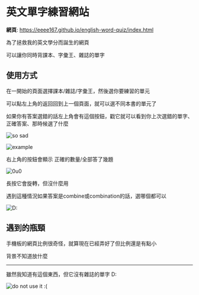 # 英文單字練習網站

**網頁**: https://eeee167.github.io/english-word-quiz/index.html

為了拯救我的英文學分而誕生的網頁

可以讓你同時背課本、字彙王、雜誌的單字


## 使用方式


在一開始的頁面選擇課本/雜誌/字彙王，然後選你要練習的單元

可以點左上角的返回回到上一個頁面，就可以選不同本書的單元了

如果你有答案選錯的話左上角會有這個按鈕，戳它就可以看到你上次選錯的單字、正確答案、那時候選了什麼

![so sad](https://hackmd.io/_uploads/H1i8FseSC.png)

![example](https://hackmd.io/_uploads/SJnJijeBR.png)

右上角的按鈕會顯示 正確的數量/全部答了幾題

![0u0](https://hackmd.io/_uploads/BkG5hjgH0.png)

長按它會旋轉，但沒什麼用

遇到這種情況如果答案是combine或combination的話，選哪個都可以

![D:](https://hackmd.io/_uploads/HyMAQK-BC.png)


## 遇到的瓶頸


手機板的網頁比例很奇怪，就算現在已經弄好了但比例還是有點小

背景不知道放什麼


---


雖然我知道有這個東西，但它沒有雜誌的單字 D:

![do not use it :( ](https://hackmd.io/_uploads/r1sPKigBR.png)

